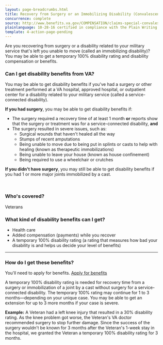 ```yaml
---
layout: page-breadcrumbs.html
title: Recovery from Surgery or an Immobilizing Disability (Convalescence)
concurrence: complete
source: http://www.benefits.va.gov/COMPENSATION/claims-special-convalescence.asp
plainlanguage: 10-28-16 certified in compliance with the Plain Writing Act
template: 4-action-page-pending
---
```


Are you recovering from surgery or a disability related to your military service that's left you unable to move (called an immobilizing  disability)? You may be able to get a temporary 100% disability rating and disability compensation or benefits.

<div class="call-out" markdown="1">

### Can I get disability benefits from VA?

You may be able to get disability benefits if you've had a surgery or other treatment performed at a VA hospital, approved hospital, or outpatient center for a disability related to your military service (called a service-connected disability).

**If you had surgery**, you may be able to get disability benefits if:
  -	The surgery required a recovery time of at least 1 month **or** reports show that the surgery or treatment was for a service-connected disability, **and**
  -	The surgery resulted in severe issues, such as:
      - Surgical wounds that haven't healed all the way
      - Stumps of recent amputations
      - Being unable to move due to being put in splints or casts to help with healing (known as therapeutic immobilizations)
      - Being unable to leave your house (known as house confinement)
      - Being required to use a wheelchair or crutches
 
**If you didn't have surgery**, you may still be able to get disability benefits if you had 1 or more major joints immobilized by a cast.


<br>

### Who's covered?

Veterans
</div>

### What kind of disability benefits can I get?

-	Health care
- Added compensation (payments) while you recover
-	A temporary 100% disability rating (a rating that measures how bad your disability is and helps us decide your level of benefits)

-----

### How do I get these benefits?

You'll need to apply for benefits. [Apply for benefits](https://www.ebenefits.va.gov/ebenefits/apply)

A temporary 100% disability rating is needed for recovery time from a surgery or immobilization of a joint by a cast without surgery for a service-connected disability. The temporary 100% rating may continue for 1 to 3 months—depending on your unique case. You may be able to get an extension for up to 3 more months if your case is severe.

**Example:** A Veteran had a left knee injury that resulted in a 30% disability rating. As the knee problem got worse, the Veteran's VA doctor recommended surgery to stop further damage. Since the success of the surgery wouldn't be known for 3 months after the Veteran's 1-week stay in the hospital, we granted the Veteran a temporary 100% disability rating for 3 months.

